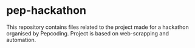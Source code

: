 # pep-hackathon
This repository contains files related to the project made for a hackathon organised by Pepcoding. Project is based on web-scrapping and automation.
